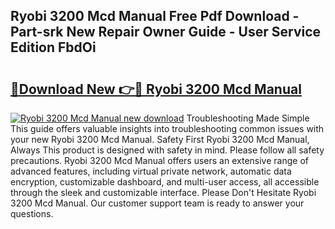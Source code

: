 ## Ryobi 3200 Mcd Manual Free Pdf Download - Part-srk New Repair Owner Guide - User Service Edition FbdOi

# <h2><a href="http://bc80312.oget.top/?id=Ryobi+3200+Mcd+Manual">🔗Download New 👉🔴 Ryobi 3200 Mcd Manual</a></h2>

[![Ryobi 3200 Mcd Manual new download](https://i.imgur.com/5g1atiW.png)](http://bc80312.oget.top/?id=Ryobi+3200+Mcd+Manual)
Troubleshooting Made Simple This guide offers valuable insights into troubleshooting common issues with your new Ryobi 3200 Mcd Manual. Safety First Ryobi 3200 Mcd Manual, Always This product is designed with safety in mind. Please follow all safety precautions. Ryobi 3200 Mcd Manual offers users an extensive range of advanced features, including virtual private network, automatic data encryption, customizable dashboard, and multi-user access, all accessible through the sleek and customizable interface. Please Don't Hesitate Ryobi 3200 Mcd Manual. Our customer support team is ready to answer your questions.
